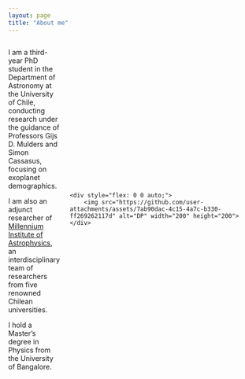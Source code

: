 ```yaml
---
layout: page
title: "About me"
---
```

<div style="display: flex; align-items: center;">
    <div style="flex: 1; padding-right: 20px;">
        <p>I am a third-year PhD student in the Department of Astronomy at the University of Chile, conducting research under the guidance of Professors Gijs D. Mulders and Simon Cassasus, focusing on exoplanet demographics.</p>
        <p>I am also an adjunct researcher of <a href="https://astrofisicamas.cl/en/harshitha-mp" target="_blank">Millennium Institute of Astrophysics</a>, an interdisciplinary team of researchers from five renowned Chilean universities.</p>
        <p>I hold a Master’s degree in Physics from the University of Bangalore.</p>
    </div>

    <div style="flex: 0 0 auto;">
        <img src="https://github.com/user-attachments/assets/7ab90dac-4c15-4a7c-b330-ff269262117d" alt="DP" width="200" height="200">
    </div>
</div>
